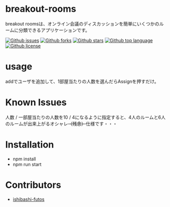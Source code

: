 # breakout-rooms

breakout roomsは、オンライン会議のディスカッションを簡単にいくつかのルームに分類できるアプリケーションです。

[![Github issues](https://img.shields.io/github/issues/ishibashi-futos/breakout-rooms)](https://github.com/ishibashi-futos/breakout-rooms/issues)
[![Github forks](https://img.shields.io/github/forks/ishibashi-futos/breakout-rooms)](https://github.com/ishibashi-futos/breakout-rooms/network/members)
[![Github stars](https://img.shields.io/github/stars/ishibashi-futos/breakout-rooms)](https://github.com/ishibashi-futos/breakout-rooms/stargazers)
[![Github top language](https://img.shields.io/github/languages/top/ishibashi-futos/breakout-rooms)](https://github.com/ishibashi-futos/breakout-rooms/)
[![Github license](https://img.shields.io/github/license/ishibashi-futos/breakout-rooms)](https://github.com/ishibashi-futos/breakout-rooms/)

# usage

addでユーザを追加して、1部屋当たりの人数を選んだらAssignを押すだけ。

# Known Issues

人数 / 一部屋当たりの人数を10 / 4になるように指定すると、4人のルームと6人のルームが出来上がるオシャレ~~（残念）~~仕様です・・・

# Installation
- npm install
- npm run start

# Contributors
- [ishibashi-futos](https://github.com/ishibashi-futos)
